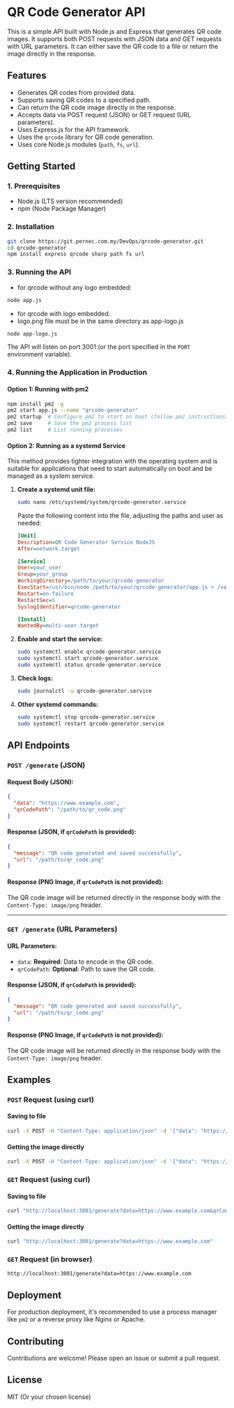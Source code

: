 # QR Code Generator API

This is a simple API built with Node.js and Express that generates QR code images. It supports both POST requests with JSON data and GET requests with URL parameters. It can either save the QR code to a file or return the image directly in the response.

## Features

- Generates QR codes from provided data.
- Supports saving QR codes to a specified path.
- Can return the QR code image directly in the response.
- Accepts data via POST request (JSON) or GET request (URL parameters).
- Uses Express.js for the API framework.
- Uses the `qrcode` library for QR code generation.
- Uses core Node.js modules (`path`, `fs`, `url`).

## Getting Started

### 1. Prerequisites

- Node.js (LTS version recommended)
- npm (Node Package Manager)

### 2. Installation

```bash
git clone https://git.pernec.com.my/DevOps/qrcode-generator.git
cd qrcode-generator
npm install express qrcode sharp path fs url
```

### 3. Running the API

- for qrcode without any logo embedded:
```bash
node app.js
```

- for qrcode with logo embedded.
- logo.png file must be in the same directory as app-logo.js

```bash
node app-logo.js
```

The API will listen on port 3001 (or the port specified in the `PORT` environment variable).

### 4. Running the Application in Production

#### Option 1: Running with pm2

```bash
npm install pm2 -g
pm2 start app.js --name "qrcode-generator"
pm2 startup  # Configure pm2 to start on boot (follow pm2 instructions)
pm2 save     # Save the pm2 process list
pm2 list     # List running processes
```

#### Option 2: Running as a systemd Service

This method provides tighter integration with the operating system and is suitable for applications that need to start automatically on boot and be managed as a system service.

1. **Create a systemd unit file:**

   ```bash
   sudo nano /etc/systemd/system/qrcode-generator.service
   ```

   Paste the following content into the file, adjusting the paths and user as needed:

   ```ini
   [Unit]
   Description=QR Code Generator Service NodeJS
   After=network.target

   [Service]
   User=your_user
   Group=your_group
   WorkingDirectory=/path/to/your/qrcode-generator
   ExecStart=/usr/bin/node /path/to/your/qrcode-generator/app.js > /var/log/qrcode-generator.log 2>&1
   Restart=on-failure
   RestartSec=5
   SyslogIdentifier=qrcode-generator

   [Install]
   WantedBy=multi-user.target
   ```

2. **Enable and start the service:**

   ```bash
   sudo systemctl enable qrcode-generator.service
   sudo systemctl start qrcode-generator.service
   sudo systemctl status qrcode-generator.service
   ```

3. **Check logs:**

   ```bash
   sudo journalctl -u qrcode-generator.service
   ```

4. **Other systemd commands:**

   ```bash
   sudo systemctl stop qrcode-generator.service
   sudo systemctl restart qrcode-generator.service
   ```

## API Endpoints

### `POST /generate` (JSON)

#### Request Body (JSON):

```json
{
  "data": "https://www.example.com",
  "qrCodePath": "/path/to/qr_code.png"
}
```

#### Response (JSON, if `qrCodePath` is provided):

```json
{
  "message": "QR code generated and saved successfully",
  "url": "/path/to/qr_code.png"
}
```

#### Response (PNG Image, if `qrCodePath` is not provided):

The QR code image will be returned directly in the response body with the `Content-Type: image/png` header.

---

### `GET /generate` (URL Parameters)

#### URL Parameters:

- `data`: **Required**: Data to encode in the QR code.
- `qrCodePath`: **Optional**: Path to save the QR code.

#### Response (JSON, if `qrCodePath` is provided):

```json
{
  "message": "QR code generated and saved successfully",
  "url": "/path/to/qr_code.png"
}
```

#### Response (PNG Image, if `qrCodePath` is not provided):

The QR code image will be returned directly in the response body with the `Content-Type: image/png` header.

## Examples

### `POST` Request (using curl)

#### Saving to file

```bash
curl -X POST -H "Content-Type: application/json" -d '{"data": "https://www.example.com", "qrCodePath": "my_qrcodes/qr_code_1.png"}' http://localhost:3001/generate
```

#### Getting the image directly

```bash
curl -X POST -H "Content-Type: application/json" -d '{"data": "https://www.example.com"}' http://localhost:3001/generate
```

### `GET` Request (using curl)

#### Saving to file

```bash
curl "http://localhost:3001/generate?data=https://www.example.com&qrCodePath=my_qrcodes/qr_code_1.png"
```

#### Getting the image directly

```bash
curl "http://localhost:3001/generate?data=https://www.example.com"
```

### `GET` Request (in browser)

```
http://localhost:3001/generate?data=https://www.example.com
```

## Deployment

For production deployment, it's recommended to use a process manager like `pm2` or a reverse proxy like Nginx or Apache.

## Contributing

Contributions are welcome! Please open an issue or submit a pull request.

## License

MIT (Or your chosen license)
